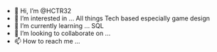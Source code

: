 - 👋 Hi, I’m @HCTR32
- 👀 I’m interested in ... All things Tech based especially game design
- 🌱 I’m currently learning ... SQL
- 💞️ I’m looking to collaborate on ...
- 📫 How to reach me ...

<!---
HCTR32/HCTR32 is a ✨ special ✨ repository because its `README.md` (this file) appears on your GitHub profile.
You can click the Preview link to take a look at your changes.
--->
